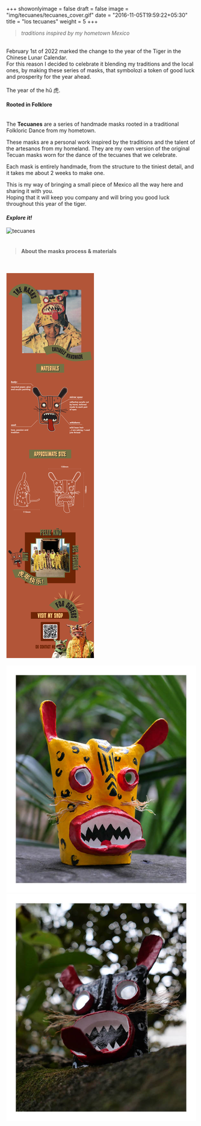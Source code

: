 +++
showonlyimage = false
draft = false
image = "img/tecuanes/tecuanes_cover.gif"
date = "2016-11-05T19:59:22+05:30"
title = "los tecuanes"
weight = 5
+++
<!--more-->
>*traditions inspired by my hometown Mexico*  

&nbsp;  
February 1st of 2022 marked the change to the year of the Tiger in the Chinese Lunar Calendar.  
For this reason I decided to celebrate it blending my traditions and the local ones, by making these series of masks, that symbolozi a token of good luck and prosperity for the year ahead.  
&nbsp;   
The year of the hǔ 虎.
&nbsp;  
#### Rooted in Folklore  
&nbsp;  
The **Tecuanes** are a series of handmade masks rooted in a traditional Folkloric Dance from my hometown.  

These masks are a personal work inspired by the traditions and the talent of the artesanos from my homeland.
They are my own version of the original Tecuan masks worn for the dance of the tecuanes that we celebrate.

Each mask is entirely handmade, from the structure to the tiniest detail, and it takes me about 2 weeks to make one.

This is my way of bringing a small piece of Mexico all the way here and sharing it with you.  
Hoping that it will keep you company and will bring you good luck throughout this year of the tiger.

#### *Explore it!*

![tecuanes](/img/tecuanes/tecuanes_banner1.png)  
&nbsp;  

>#### About the masks process & materials  
&nbsp;  

![tecuanes](/img/tecuanes/tecuanes_banner2.png)  
&nbsp;  
![tecuanes](/img/tecuanes/tecuan.jpg)
![tecuanes](/img/tecuanes/tecuan2.jpg)




